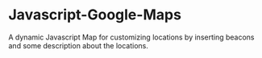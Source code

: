 # Javascript-Google-Maps
A dynamic Javascript Map for customizing locations by inserting beacons and some description about the locations.
